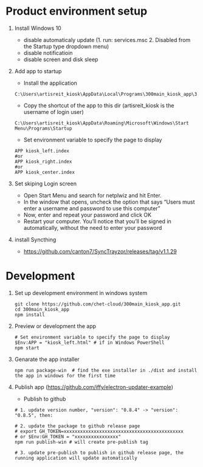 # Product environment setup

1. Install Windows 10
    - disable automaticaly update (1. run: services.msc 2. Disabled from the Startup type dropdown menu)
    - disable notificatioin
    - disable screen and disk sleep

2. Add app to startup

    - Install the application 
    ```shell
    C:\Users\artisreit_kiosk\AppData\Local\Programs\300main_kiosk_app\300main_kiosk_app.exe
    ```
    - Copy the shortcut of the app to this dir (artisreit_kiosk is the username of login user)
    ```shell
    C:\Users\artisreit_kiosk\AppData\Roaming\Microsoft\Windows\Start Menu\Programs\Startup
    ```
    - Set environment variable to specify the page to display
    ```shell
    APP kiosk_left.index
    #or
    APP kiosk_right.index
    #or
    APP kiosk_center.index
    ```

3. Set skiping Login screen

    - Open Start Menu and search for netplwiz and hit Enter.
    - In the window that opens, uncheck the option that says “Users must enter a username and password to use this computer”
    - Now, enter and repeat your password and click OK
    - Restart your computer. You’ll notice that you’ll be signed in automatically, without the need to enter your password

4. install Syncthing
    - https://github.com/canton7/SyncTrayzor/releases/tag/v1.1.29



# Development 

1. Set up development environment in windows system

    ```shell
    git clone https://github.com/chet-cloud/300main_kiosk_app.git
    cd 300main_kiosk_app
    npm install 
    ```

2. Preview or development the app
    ```shell
    # Set environment variable to specify the page to display
    $Env:APP = "kiosk_left.html" # if in Windows PowerShell
    npm start  
    ```

3. Genarate the app installer
    ```shell
    npm run package-win  # find the exe installer in ./dist and install the app in windows for the first time
    ```

4. Publish app (https://github.com/iffy/electron-updater-example)
    - Publish to github
    ```shell
    # 1. update version number, "version": "0.8.4" -> "version": "0.8.5", then:

    # 2. update the package to github release page
    # export GH_TOKEN=xxxxxxxxxxxxxxxxxxxxxxxxxxxxxxxxxxxxxxxxxxxx
    # or $Env:GH_TOKEN = "xxxxxxxxxxxxxxxx"
    npm run publish-win # will create pre-publish tag

    # 3. update pre-publish to publish in github release page, the running application will update automatically
    ```

